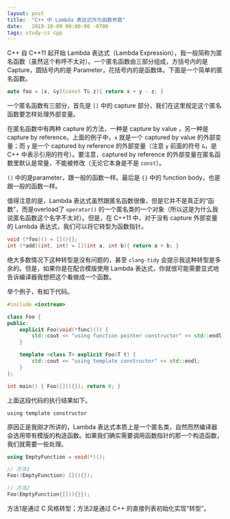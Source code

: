 ```yaml
---
layout: post
title:  "C++ 中 Lambda 表达式作为函数参数"
date:   2018-10-09 00:00:00 -0700
tags: study-cs cpp
---
```


C++ 自 C++11 起开始 Lambda 表达式（Lambda Expression），我一般简称为匿名函数（虽然这个称呼不太对）。一个匿名函数由三部分组成，方括号内的是 Capture，圆括号内的是 Parameter，花括号内的是函数体。下面是一个简单的匿名函数。

```cpp
auto foo = [x, &y](const T& z){ return x + y - z; }
```

一个匿名函数有三部分，首先是 `[]` 中的 capture 部分，我们在这里规定这个匿名函数要怎样处理外部变量。

在匿名函数中有两种 capture 的方法，一种是 capture by value ，另一种是 capture by reference。上面的例子中，`x` 就是一个 captured by value 的外部变量；而 `y` 是一个 captured by reference 的外部变量（注意 `y` 前面的符号 `&`，是 C++ 中表示引用的符号）。要注意，captured by reference 的外部变量在匿名函数里默认是常量，不能被修改（无论它本身是不是 `const`）。

`()` 中的是parameter，跟一般的函数一样。最后是 `{}` 中的 function body，也是跟一般的函数一样。

值得注意的是，Lambda 表达式虽然跟匿名函数很像，但是它并不是真正的“函数”，而是overload了 `operator()` 的一个匿名类的一个对象（所以这是为什么我说匿名函数这个名字不太对）。但是，在 C++11 中，对于没有 capture 外部变量的 Lambda 表达式，我们可以将它转型为函数指针。

```cpp
void (*foo)() = [](){};
int (*add)(int, int) = [](int a, int b){ return a + b; }
```

绝大多数情况下这种转型是没有问题的，甚至 `clang-tidy` 会提示我这种转型是多余的。但是，如果你是在配合模版使用 Lambda 表达式，你就很可能需要显式地告诉编译器我想把这个看做成一个函数。

举个例子，有如下代码。

```cpp
#include <iostream>

class Foo {
public:
    explicit Foo(void(*func)()) {
        std::cout << "using function pointer constructor" << std::endl;
    }

    template <class T> explicit Foo(T t) {
        std::cout << "using template constructor" << std::endl;
    }
};

int main() { Foo([](){}); return 0; }
```

上面这段代码的执行结果如下。

```text
using template constructor
```

原因正是我刚才所讲的，Lambda 表达式本质上是一个匿名类，自然而然编译器会选用带有模版的构造函数。如果我们确实需要调用函数指针的那一个构造函数，我们就需要一些处理。

```cpp
using EmptyFunction = void(*)();

// 方法1
Foo((EmptyFunction) [](){});

// 方法2
Foo(EmptyFunction{[](){}});
```

方法1是通过 C 风格转型；方法2是通过 C++ 的直接列表初始化实现“转型”。
